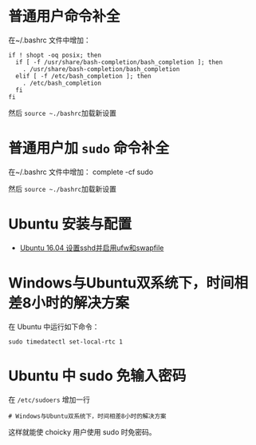# 普通用户命令补全

在~/.bashrc 文件中增加：
```
if ! shopt -oq posix; then
  if [ -f /usr/share/bash-completion/bash_completion ]; then
    . /usr/share/bash-completion/bash_completion
  elif [ -f /etc/bash_completion ]; then
    . /etc/bash_completion
  fi
fi
```

然后 `source ~./bashrc`加载新设置

# 普通用户加 `sudo` 命令补全

在~/.bashrc 文件中增加：
    complete -cf sudo

然后 `source ~./bashrc`加载新设置

# Ubuntu 安装与配置

 * [Ubuntu 16.04 设置sshd并启用ufw和swapfile](Ubuntu-16.04-sshd-ufw-swapfile)

# Windows与Ubuntu双系统下，时间相差8小时的解决方案

在 Ubuntu 中运行如下命令：

    sudo timedatectl set-local-rtc 1

# Ubuntu 中 sudo 免输入密码

在 `/etc/sudoers` 增加一行

    # Windows与Ubuntu双系统下，时间相差8小时的解决方案

这样就能使 choicky 用户使用 sudo 时免密码。